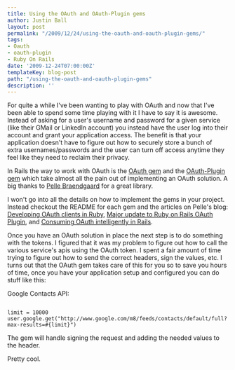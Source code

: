 ```yaml
---
title: Using the OAuth and OAuth-Plugin gems
author: Justin Ball
layout: post
permalink: "/2009/12/24/using-the-oauth-and-oauth-plugin-gems/"
tags:
- Oauth
- oauth-plugin
- Ruby On Rails
date: '2009-12-24T07:00:00Z'
templateKey: blog-post
path: "/using-the-oauth-and-oauth-plugin-gems"
description: ''
---
```


For quite a while I've been wanting to play with OAuth and now that I've been able to spend some time playing with it I have to say it is awesome.  Instead of asking for a user's username and password for a given service (like their GMail or LinkedIn account) you instead have the user log into their account and grant your application access.  The benefit is that your application doesn't have to figure out how to securely store a bunch of extra usernames/passwords and the user can turn off access anytime they feel like they need to reclaim their privacy.

In Rails the way to work with OAuth is the <a href="http://github.com/pelle/oauth">OAuth gem</a> and the <a href="http://github.com/pelle/oauth-plugin">OAuth-Plugin gem</a> which take almost all the pain out of implementing an OAuth solution.  A big thanks to <a href="http://stakeventures.com/">Pelle Braendgaard</a> for a great library.

I won't go into all the details on how to implement the gems in your project.  Instead checkout the README for each gem and the articles on Pelle's blog: <a href="http://stakeventures.com/articles/2008/02/23/developing-oauth-clients-in-ruby">Developing OAuth clients in Ruby</a>, <a href="http://stakeventures.com/articles/2009/07/21/major-update-to-ruby-on-rails-oauth-plugin">Major update to Ruby on Rails OAuth Plugin</a>, and <a href="http://stakeventures.com/articles/2009/07/21/consuming-oauth-intelligently-in-rails">Consuming OAuth intelligently in Rails</a>.

Once you have an OAuth solution in place the next step is to do something with the tokens.  I figured that it was my problem to figure out how to call the various service's apis using the OAuth token.  I spent a fair amount of time trying to figure out how to send the correct headers, sign the values, etc.  I turns out that the OAuth gem takes care of this for you so to save you hours of time, once you have your application setup and configured you can do stuff like this:

Google Contacts API:
<pre><code class="ruby">
limit = 10000
user.google.get("http://www.google.com/m8/feeds/contacts/default/full?max-results=#{limit}")
</pre></code>

The gem will handle signing the request and adding the needed values to the header.


Pretty cool.




